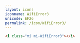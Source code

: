 ```yaml
---
layout: icons
iconname: WifiError3
unicode: EF26
permalink: /icon/WifiError3/
---
```


``` html
<i class="mi mi-WifiError3"></i>
```
